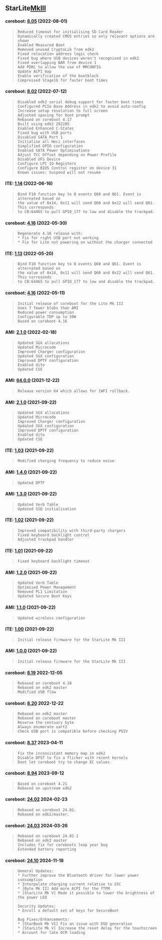 ## **StarLite**[MkIII](https://github.com/StarLabsLtd/firmware/tree/master/StarLite/MkIII)
#### coreboot: [8.05](https://support.starlabs.systems/kb/firmware/getting-started) (2022-08-01)
>     Reduced timeout for initialising SD Card Reader
>     Dynamically created CMOS entries so only relavant options are shown
>     Enabled Measured Boot
>     Removed unused CryptoLib from edk2
>     Fixed relocation address logic check
>     Fixed bug where USB devices weren't recognised in edk2
>     Fixed overlapping BAR from device 1
>     Add PDRC to allow the use of MMCONFIG
>     Update ACPI map
>     Enable verification of the bootblock
>     Compressed Stage1b for faster boot times

#### coreboot: [8.02](https://support.starlabs.systems/kb/firmware/getting-started) (2022-07-12)
>     Disabled edk2 serial debug support for faster boot times
>     Configured PCIe Base Address in edk2 to avoid auto-config
>     Increase setup resolution to full screen
>     Adjusted spacing for boot prompt
>     Rebased on coreboot 4.17
>     Built using edk2 202205
>     Enabled Enhanced C-States
>     Fixed bug with USB ports
>     Disabled SATA Port 1
>     Initialise all Heci interfaces
>     Simplified GPIO configuration
>     Enabled SATA Power Optimisations
>     Adjust TCC Offset depending on Power Profile
>     Disabled UFS Device
>     Configure LPC IO Registers
>     Configure BIOS Control register on device 31
>     Known issues: Suspend will not resume

#### ITE: [1.14](https://support.starlabs.systems/kb/firmware/getting-started) (2022-06-16)
>     Bind F10 function key to Q events Q60 and Q61. Event is alternated based on
>     the value of 0x14, 0x11 will send Q60 and 0x22 will send Q61. This corresponds
>     to CB:64465 to pull GPIO_177 to low and disable the trackpad.

#### coreboot: [4.16](https://support.starlabs.systems/kb/firmware/getting-started) (2022-05-30)
>     Regenerate 4.16 release with:
>     * Fix for right USB port not working
>     * Fix for Lite not powering on without the charger connected

#### ITE: [1.13](https://support.starlabs.systems/kb/firmware/getting-started) (2022-05-20)
>     Bind F10 function key to Q events Q60 and Q61. Event is alternated based on
>     the value of 0x14, 0x11 will send Q60 and 0x22 will send Q61. This corresonds
>     to CB:64465 to pull GPIO_177 to low and disable the trackpad.

#### coreboot: [4.16](https://support.starlabs.systems/kb/firmware/getting-started) (2022-05-11)
>     Initial release of coreboot for the Lite Mk III
>     Uses 7 fewer blobs than AMI
>     Reduced power consumption
>     Configurable TDP up to 20W
>     Based on coreboot 4.16

#### AMI: [2.1.0](https://support.starlabs.systems/kb/firmware/getting-started) (2022-02-18)
>     Updated SGX allocations
>     Updated Microcode
>     Improved Charger configuration
>     Updated SGX configuration
>     Improved DPTF configuration
>     Enabled dito
>     Updated CSE

#### AMI: [64.0.0](https://support.starlabs.systems/kb/firmware/getting-started) (2021-12-22)
>     Release version 64 which allows for IWFI rollback.

#### AMI: [2.1.0](https://support.starlabs.systems/kb/firmware/getting-started) (2021-09-22)
>     Updated SGX allocations
>     Updated Microcode
>     Improved Charger configuration
>     Updated SGX configuration
>     Improved DPTF configuration
>     Enabled dito
>     Updated CSE

#### ITE: [1.03](https://support.starlabs.systems/kb/firmware/getting-started) (2021-09-22)
>     Modified charging frequency to reduce noise

#### AMI: [1.4.0](https://support.starlabs.systems/kb/firmware/getting-started) (2021-09-22)
>     Updated DPTF

#### AMI: [1.3.0](https://support.starlabs.systems/kb/firmware/getting-started) (2021-09-22)
>     Updated Verb Table
>     Updated SSD initialisation

#### ITE: [1.02](https://support.starlabs.systems/kb/firmware/getting-started) (2021-09-22)
>     Improved compatibility with third-party chargers
>     Fixed keyboard backlight control
>     Adjusted trackpad handler

#### ITE: [1.01](https://support.starlabs.systems/kb/firmware/getting-started) (2021-09-22)
>     Fixed keyboard backlight timeout

#### AMI: [1.2.0](https://support.starlabs.systems/kb/firmware/getting-started) (2021-09-22)
>     Updated Verb Table
>     Optimised Power Management
>     Removed PL1 Limitation
>     Updated Secure Boot Keys

#### AMI: [1.1.0](https://support.starlabs.systems/kb/firmware/getting-started) (2021-09-22)
>     Updated wireless configuration

#### ITE: [1.00](https://support.starlabs.systems/kb/firmware/getting-started) (2021-09-22)
>     Initial release firmware for the StarLite Mk III

#### AMI: [1.0.0](https://support.starlabs.systems/kb/firmware/getting-started) (2021-09-22)
>     Initial release firmware for the StarLite Mk III

#### coreboot: [8.19](https://support.starlabs.systems/kb/firmware/getting-started) 2022-12-05
>     Rebased on coreboot 4.18
>     Rebased on edk2 master
>     Modified USB flow


#### coreboot: [8.20](https://support.starlabs.systems/kb/firmware/getting-started) 2022-12-22
>     Rebased on edk2 master
>     Rebased on coreboot master
>     Reserve the centuary byte
>     Always enumerate uart2
>     Check USB port is compatible before checking PSIV


#### coreboot: [8.37](https://support.starlabs.systems/kb/firmware/getting-started) 2023-04-11
>     Fix the inconsistant memory map in edk2
>     Disable DPST to fix a flicker with recent kernels
>     Dont let coreboot try to change EC values


#### coreboot: [8.94](https://support.starlabs.systems/kb/firmware/getting-started) 2023-09-12
>     Based on coreboot 4.21
>     Rebased on upstream edk2


#### coreboot: [24.02](https://support.starlabs.systems/kb/firmware/getting-started) 2024-02-23
>     Rebased on coreboot 24.02.
>     Rebased on edk2/master.


#### coreboot: [24.03](https://support.starlabs.systems/kb/firmware/getting-started) 2024-03-26
>     Rebased on coreboot 24.02.1
>     Rebased on edk2 master
>     Includes fix for coreboots leap year bug
>     Extended battery reporting


#### coreboot: [24.10](https://support.starlabs.systems/kb/firmware/getting-started) 2024-11-18
>     General Updates:
>     * Further improve the Bluetooth driver for lower power consumption
>     * Interpolate charging current relative to 25C
>     * [Byte Mk II] Add more ACPI for the fTPM
>     * [StarLite Mk V] Made it possible to lower the brightness of the power LED
>     
>     Security Updates:
>     * Enroll a default set of keys for SecureBoot
>     
>     Bug Fixes/Enhancements:
>     * [StarBook Mk VI] Fix an issue with DSD generation
>     * [StarLite Mk V] Increase the reset delay for the touchscreen
>     * Account for late OCM loading
>     

